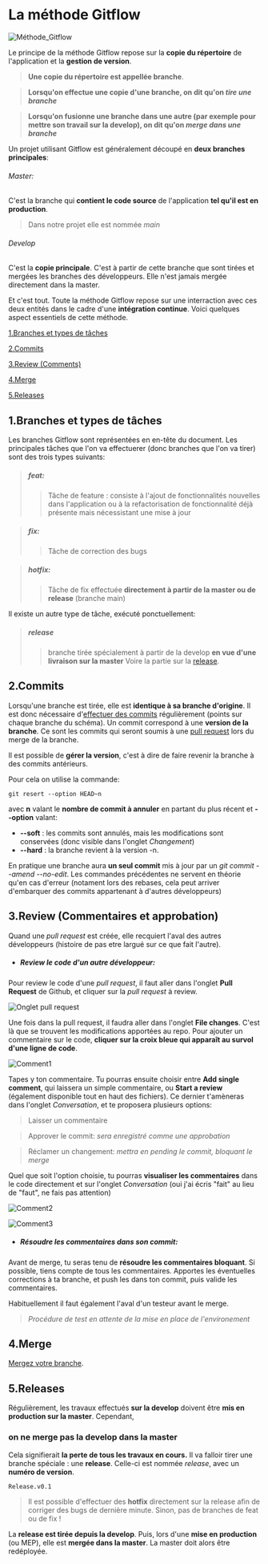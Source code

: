# La méthode Gitflow


![Méthode_Gitflow](./assets/Gitflow.svg)


Le principe de la méthode Gitflow repose sur la **copie du répertoire** de l'application et la **gestion de version**. 
>**Une copie du répertoire est appellée branche**.

>**Lorsqu'on effectue une copie d'une branche, on dit qu'on *tire une branche***

>**Lorsqu'on fusionne une branche dans une autre (par exemple pour mettre son travail sur la develop), on dit qu'on *merge dans une branche***

Un projet utilisant Gitflow est généralement découpé en **deux branches principales**:

###### Master:
C'est la branche qui **contient le code source** de l'application **tel qu'il est en production**.

>Dans notre projet elle est nommée *main*

###### Develop
C'est la **copie principale**. C'est à partir de cette branche que sont tirées et mergées les branches des développeurs. Elle n'est jamais mergée directement dans la master.

Et c'est tout. Toute la méthode Gitflow repose sur une interraction avec ces deux entités dans le cadre d'une **intégration continue**. Voici quelques aspect essentiels de cette méthode. 

[1.Branches et types de tâches](#1.branches-et-types-de-tâches)

[2.Commits](#2.commits)

[3.Review (Comments)](#3.review-(comments))

[4.Merge](#4.merge)

[5.Releases](#5.releases)


<a name=1.branches-et-types-de-tâches></a>
## 1.Branches et types de tâches

Les branches Gitflow sont représentées en en-tête du document. 
Les principales tâches que l'on va effectuerer (donc branches que l'on va tirer) sont des trois types suivants:

>##### feat:
>>Tâche de feature : consiste à l'ajout de fonctionnalités nouvelles dans l'application ou à la refactorisation de fonctionnalité déjà présente mais nécessistant une mise à jour

>##### fix: 
>>Tâche de correction des bugs

>##### hotfix: 
>>Tâche de fix effectuée **directement à partir de la master ou de release** (branche main)

Il existe un autre type de tâche, exécuté ponctuellement:

>##### release
>>branche tirée spécialement à partir de la develop **en vue d'une livraison sur la master**
Voire la partie sur la [release](#5.releases).

<a name=2.commits></a>
## 2.Commits

Lorsqu'une branche est tirée, elle est **identique à sa branche d'origine**. Il est donc nécessaire d'[effectuer des commits](./Starting%20on%20tasks.md/#3.effectuer-des-commits) régulièrement (points sur chaque branche du schéma).
Un commit correspond à une **version de la branche**. 
Ce sont les commits qui seront soumis à une [pull request](./Starting%20on%20tasks.md/#4.-soumettre-la-branche-à-une-pull-request) lors du merge de la branche. 

Il est possible de **gérer la version**, c'est à dire de faire revenir la branche à des commits antérieurs. 

Pour cela on utilise la commande:
```
git resert --option HEAD~n
```

avec **n** valant le **nombre de commit à annuler** en partant du plus récent et **--option** valant:
* **--soft** : les commits sont annulés, mais les modifications sont conservées (donc visible dans l'onglet *Changement*)
* **--hard** : la branche revient à la version -n.

En pratique une branche aura **un seul commit** mis à jour par un *git commit --amend --no-edit*. Les commandes précédentes ne servent en théorie qu'en cas d'erreur (notament lors des rebases, cela peut arriver d'embarquer des commits appartenant à d'autres développeurs)

<a name=3.review-(comments)></a>
## 3.Review (Commentaires et approbation)

Quand une *pull request* est créée, elle recquiert l'aval des autres développeurs (histoire de pas etre largué sur ce que fait l'autre). 

* ##### Review le code d'un autre développeur:

Pour review le code d'une *pull request*, il faut aller dans l'onglet **Pull Request** de Github, et cliquer sur la *pull request* à review. 

![Onglet pull request](./assets/Capture%2013.png)

Une fois dans la pull request, il faudra aller dans l'onglet **File changes**. C'est là que se trouvent les modifications apportées au repo. 
Pour ajouter un commentaire sur le code, **cliquer sur la croix bleue qui apparaît au survol d'une ligne de code**.

![Comment1](./assets/Comment1.png)

Tapes y ton commentaire. Tu pourras ensuite choisir entre **Add single comment**, qui laissera un simple commentaire, ou **Start a review** (également disponible tout en haut des fichiers). Ce dernier t'amèneras dans l'onglet *Conversation*, et te proposera plusieurs options:

>Laisser un commentaire

>Approver le commit: *sera enregistré comme une approbation*

>Réclamer un changement: *mettra en pending le commit, bloquant le merge*

Quel que soit l'option choisie, tu pourras **visualiser les commentaires** dans le code directement et sur l'onglet *Conversation* (oui j'ai écris "fait" au lieu de "faut", ne fais pas attention)

![Comment2](./assets/Comment2.png)

<p></p>

![Comment3](./assets/Comment3.png)

* ##### Résoudre les commentaires dans son commit:

Avant de merge, tu seras tenu de **résoudre les commentaires bloquant**. Si possible, tiens compte de tous les commentaires. 
Apportes les éventuelles corrections à ta branche, et push les dans ton commit, puis valide les commentaires. 

Habituellement il faut également l'aval d'un testeur avant le merge.

>*Procédure de test en attente de la mise en place de l'environement*

<a name=4.merge></a>
## 4.Merge

[Mergez votre branche](./Starting%20on%20tasks.md/#5.-merger-votre-branche-dans-la-develop).

<a name=5.releases></a>
## 5.Releases

Régulièrement, les travaux effectués **sur la develop** doivent être **mis en production sur la master**. Cependant, 
### on ne merge pas la develop dans la master
Cela signifierait **la perte de tous les travaux en cours.**
Il va falloir tirer une branche spéciale : une **release**. Celle-ci est nommée *release*, avec un **numéro de version**.
```
Release.v0.1
```
>Il est possible d'effectuer des **hotfix** directement sur la release afin de corriger des bugs de dernière minute.
Sinon, pas de branches de feat ou de fix !

La **release est tirée depuis la develop**. Puis, lors d'une **mise en production** (ou MEP), elle est **mergée dans la master**. La master doit alors être redéployée. 

